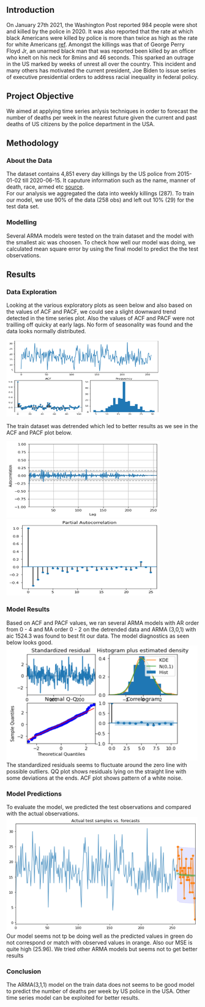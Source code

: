 ## Introduction

On January 27th 2021, the Washington Post reported 984 people were shot and killed by the police in 2020. It was also reported that the rate at which black Americans were killed by police is more than twice as high as the rate for white Americans [ref](https://www.washingtonpost.com/graphics/investigations/police-shootings-database/). Amongst the killings was that of George Perry Floyd Jr, an unarmed black man that was reported been killed by an officer who knelt on his neck for 8mins and 46 seconds. This sparked an outrage in the US marked by weeks of unrest all over the country. This incident and many others has motivated the current president, Joe Biden to issue series of executive  presidential orders to address racial inequality in federal policy. 

## Project Objective
We aimed at applying time series anlysis techniques in order to forecast the number of deaths per week in the nearest future given the current and past deaths of US citizens by the police department in the USA.
## Methodology
### About the Data
The dataset contains 4,851 every day killings by the US police from 2015-01-02 till 2020-06-15. It caputure information such as the name, manner of death, race, armed etc [source](https://www.kaggle.com/ahsen1330/us-police-shootings).  <br>
For our analysis we aggregated the data into weekly killings (287). To train our model, we use 90% of the data (258 obs) and left out 10% (29) for the test data set. 
### Modelling
Several ARMA models were tested on the train dataset and the model with the smallest aic was choosen. To check how well our model was doing, we calculated mean square error by using the final model to predict the the test observations. 
## Results
### Data Exploration
Looking at the various exploratory plots as seen below and also based on the values of ACF and PACF, we could see a slight downward trend detected in the time series plot. Also the values of ACF and PACF were not trailling off quicky at early lags. No form of seasonality was found and the data looks normally distributed. 

<img  src='./Pics/fig1.png' alt="drawing" height = 200 width="400"/>

The train dataset was detrended which led to better results as we see in the ACF and PACF plot below. 

<img  src='./Pics/fig2.png' alt="drawing" height = 200 width="400"/>    <img  src='./Pics/fig3.png' alt="drawing" height = 200 width="400"/> 

### Model Results
Based on ACF and PACF values, we ran several ARMA models with AR order from 0 - 4 and MA order 0 - 2 on the detrended data and ARMA (3,0,1) with aic 1524.3 was found to best fit our data. The model diagnostics as seen below looks good.   
<img  src='./Pics/fig4.PNG' alt="drawing" height = 300 width="500"/>
The standardized residuals seems to fluctuate around the zero line with possible outliers. QQ plot shows residuals lying on the straight line with some deviations at the ends. ACF plot shows pattern of a white noise. 
### Model Predictions
To evaluate the model, we predicted the test observations and compared with the actual observations. 
<img  src='./Pics/fig6.png' alt="drawing" height = 300 width="500"/>
Our model seems not tp be doing  well as the predicted values in green do not correspond or match with observed values in orange. Also our MSE is quite high (25.96). We tried other ARMA models but seems not to get better results
### Conclusion
The ARMA(3,1,1) model on the train data does not seems to be good model to predict the number of deaths per week by US police in the USA. Other time series model can be exploited for better results. 
